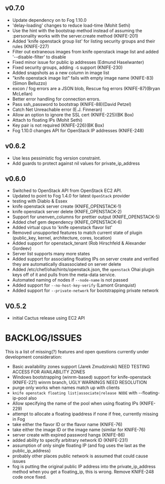 ## v0.7.0
* Update dependency on to Fog 1.10.0
* 'delay-loading' changes to reduce load-time (Mohit Sethi)
* Use the hint with the bootstrap method instead of assuming the :personality works with the server.create method (KNIFE-201)
* Added 'knife openstack group list' for listing security groups and their rules (KNIFE-227)
* Filter out extraneous images from knife openstack image list and added '--disable-filter' to disable
* Fixed minor issue for public ip addresses (Edmund Haselwanter)
* Fixed security groups, adding `-G` support (KNIFE-230)
* Added snapshots as a new column in image list
* "knife openstack image list" fails with empty image name (KNIFE-83)(Simon Belluzzo)
* excon / fog errors are a JSON blob, Rescue fog errors (KNIFE-87)(Bryan McLellan)
* Better error handling for connection errors.
* Pass ssh_password to bootstrap (KNIFE-88)(David Petzel)
* Catch Net Unreachable error (E.J. Finneran)
* Allow an option to ignore the SSL cert (KNIFE-225)(BK Box)
* Attach to floating IPs (Mohit Sethi)
* Key pair is not required (KNIFE-226)(BK Box)
* Fog 1.10.0 changes API for OpenStack IP addresses (KNIFE-248)

## v0.6.2
* Use less pessimistic fog version constraint.
* Add guards to protect against nil values for private_ip_address

## v0.6.0
* Switched to OpenStack API from OpenStack EC2 API.
* Updated to point to Fog 1.4.0 for latest `OpenStack` provider
* testing with Diablo & Essex
* knife openstack server create (KNIFE_OPENSTACK-1)
* knife openstack server delete (KNIFE_OPENSTACK-2)
* Support for unenven_columns for prettier output (KNIFE_OPENSTACK-5)
* Added chef gem dependency (KNIFE_OPENSTACK-6)
* Added virtual cpus to 'knife openstack flavor list'
* Removed unsupported features to match current state of plugin (public_key, kernel, architecture, cores, location)
* Added support for openstack_tenant (Rob Hirschfeld & Alexander Gordeev)
* Server list supports many more states
* Added support for associating floating IPs on server create and verified they are automatically disassociated on server delete
* Added /etc/chef/ohai/hints/openstack.json, the `openstack` Ohai plugin keys off of it and pulls from the meta-data service.
* Automated naming of nodes if `--node-name` is not passed
* Added support for `--no-host-key-verify` (Lamont Granquist)
* Added support for `--private-network` for bootstrapping private network

## V0.5.2
* initial Cactus release using EC2 API

# BACKLOG/ISSUES #
This is a list of missing(?) features and open questions currently under development consideration:

* Basic availability zones support (Jarek Zmudzinski) NEED TESTING ACCESS FOR AVAILABILITY ZONES
* Windows bootstrapping (winrm-based) support for knife-openstack (KNIFE-221) winrm branch, UGLY WARNINGS NEED RESOLUTION
* purge only works when names match up with clients
* `knife openstack floating list|associate|release NODE` with --floating-ip-pool also
* Allow specifying the name of the pool when using floating IPs (KNIFE-229)
* attempt to allocate a floating ipaddress if none if free, currently missing in Fog
* take either the flavor ID or the flavor name (KNIFE-76)
* take either the image ID or the image name (similar for KNIFE-76)
* server create with expired password hangs (KNIFE-86)
* added ability to specify arbitrary network ID (KNIFE-231)
* assumption of only single floating IP (and fog uses the last as the public_ip_address)
* probably other places public network is assumed that could cause issues
* fog is putting the original public IP address into the private_ip_address method when you get a floating_ip, this is wrong. Remove KNIFE-248 code once fixed.
